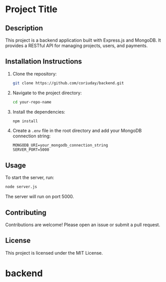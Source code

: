 # Project Title

## Description
This project is a backend application built with Express.js and MongoDB. It provides a RESTful API for managing projects, users, and payments.

## Installation Instructions
1. Clone the repository:
   ```bash
   git clone https://github.com/coriuday/backend.git
   ```
2. Navigate to the project directory:
   ```bash
   cd your-repo-name
   ```
3. Install the dependencies:
   ```bash
   npm install
   ```
4. Create a `.env` file in the root directory and add your MongoDB connection string:
   ```
   MONGODB_URI=your_mongodb_connection_string
   SERVER_PORT=5000
   ```

## Usage
To start the server, run:
```bash
node server.js
```
The server will run on port 5000.

## Contributing
Contributions are welcome! Please open an issue or submit a pull request.

## License
This project is licensed under the MIT License.
# backend

